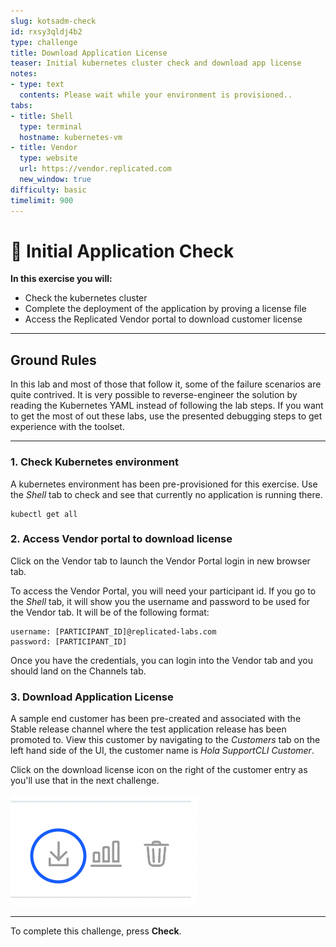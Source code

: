 ```yaml
---
slug: kotsadm-check
id: rxsy3qldj4b2
type: challenge
title: Download Application License
teaser: Initial kubernetes cluster check and download app license
notes:
- type: text
  contents: Please wait while your environment is provisioned..
tabs:
- title: Shell
  type: terminal
  hostname: kubernetes-vm
- title: Vendor
  type: website
  url: https://vendor.replicated.com
  new_window: true
difficulty: basic
timelimit: 900
---
```


👋 Initial Application Check
============================

**In this exercise you will:**

 * Check the kubernetes cluster
 * Complete the deployment of the application by proving a license file
 * Access the Replicated Vendor portal to download customer license

***
## Ground Rules

In this lab and most of those that follow it, some of the failure scenarios are quite contrived.
It is very possible to reverse-engineer the solution by reading the Kubernetes YAML instead of following the lab steps.
If you want to get the most of out these labs, use the presented debugging steps to get experience with the toolset.

***

### 1. Check Kubernetes environment

A kubernetes environment has been pre-provisioned for this exercise.  Use the *Shell* tab to check and see that currently no application is running there.

```
kubectl get all
```

### 2. Access Vendor portal to download license

Click on the Vendor tab to launch the Vendor Portal login in new browser tab.

To access the Vendor Portal, you will need your participant id. If you go to the *Shell* tab, it will show you the username and password to be used for the Vendor tab. It will be of the following format:
```
username: [PARTICIPANT_ID]@replicated-labs.com
password: [PARTICIPANT_ID]
```

Once you have the credentials, you can login into the Vendor tab and you should land on the Channels tab.


### 3. Download Application License

A sample end customer has been pre-created and associated with the Stable release channel where the test application release has been promoted to.  View this customer by navigating to the *Customers* tab on the left hand side of the UI, the customer name is *Hola SupportCLI Customer*.

Click on the download license icon on the right of the customer entry as you'll use that in the next challenge.

![license-dlicon](../assets/license-download-icon.png)


***
To complete this challenge, press **Check**.
